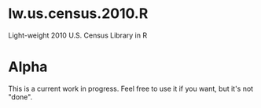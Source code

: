 lw.us.census.2010.R
===================

Light-weight 2010 U.S. Census Library in R

Alpha
=====

This is a current work in progress.  Feel free to use it if you want, but it's not "done".
